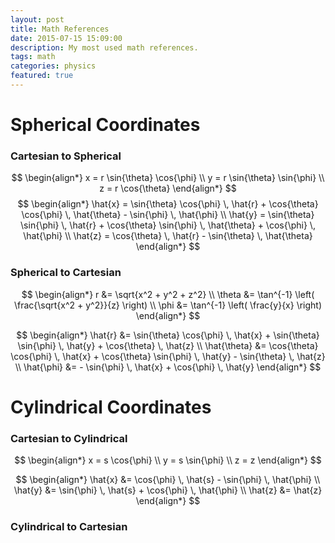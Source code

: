 ```yaml
---
layout: post
title: Math References
date: 2015-07-15 15:09:00
description: My most used math references.
tags: math
categories: physics
featured: true
---
```

# Spherical Coordinates

### Cartesian to Spherical

$$
\begin{align*}
x = r \sin{\theta} \cos{\phi} \\
y = r \sin{\theta} \sin{\phi} \\
z = r \cos{\theta}
\end{align*}
$$
$$
\begin{align*}
\hat{x} = \sin{\theta} \cos{\phi} \, \hat{r} + \cos{\theta} \cos{\phi} \, \hat{\theta} - \sin{\phi} \, \hat{\phi} \\
\hat{y} = \sin{\theta} \sin{\phi} \, \hat{r} + \cos{\theta} \sin{\phi} \, \hat{\theta} + \cos{\phi} \, \hat{\phi} \\
\hat{z} = \cos{\theta} \, \hat{r} - \sin{\theta} \, \hat{\theta}
\end{align*}
$$

### Spherical to Cartesian

$$
\begin{align*}
r &= \sqrt{x^2 + y^2 + z^2} \\
\theta &= \tan^{-1} \left( \frac{\sqrt{x^2 + y^2}}{z} \right) \\
\phi &= \tan^{-1} \left( \frac{y}{x} \right)
\end{align*}
$$

$$
\begin{align*}
\hat{r} &= \sin{\theta} \cos{\phi} \, \hat{x} + \sin{\theta} \sin{\phi} \, \hat{y} + \cos{\theta} \, \hat{z} \\
\hat{\theta} &= \cos{\theta} \cos{\phi} \, \hat{x} + \cos{\theta} \sin{\phi} \, \hat{y} - \sin{\theta} \, \hat{z} \\
\hat{\phi} &= - \sin{\phi} \, \hat{x} + \cos{\phi} \, \hat{y}
\end{align*}
$$

# Cylindrical Coordinates

### Cartesian to Cylindrical
$$
\begin{align*}
x = s \cos{\phi} \\
y = s \sin{\phi} \\
z = z
\end{align*}
$$


$$
\begin{align*}
\hat{x} &= \cos{\phi} \, \hat{s} - \sin{\phi} \, \hat{\phi} \\
\hat{y} &= \sin{\phi} \, \hat{s} + \cos{\phi} \, \hat{\phi} \\
\hat{z} &= \hat{z}
\end{align*}
$$

### Cylindrical to Cartesian

